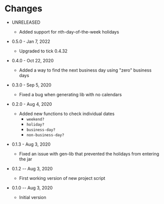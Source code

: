 # Changes

* UNRELEASED
  * Added support for nth-day-of-the-week holidays

* 0.5.0 - Jan 7, 2022
  * Upgraded to tick 0.4.32

* 0.4.0 - Oct 22, 2020
  * Added a way to find the next business day using "zero" business days

* 0.3.0 - Sep 5, 2020
  * Fixed a bug when generating lib with no calendars

* 0.2.0 - Aug 4, 2020
  * Added new functions to check individual dates
    * `weekend?`
    * `holiday?`
    * `business-day?`
    * `non-business-day?`

* 0.1.3 - Aug 3, 2020
  * Fixed an issue with gen-lib that prevented the holidays from entering the jar

* 0.1.2 -- Aug 3, 2020
  * First working version of new project script

* 0.1.0 -- Aug 3, 2020 
  * Initial version
